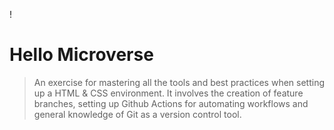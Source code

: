 !

# Hello Microverse

> An exercise for mastering all the tools and best practices when setting up a HTML & CSS environment. It involves the creation of feature branches, setting up Github Actions for automating workflows and general knowledge of Git as a version control tool.





